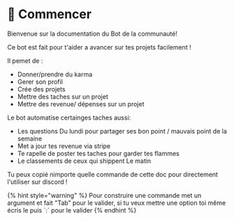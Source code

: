 # 👶 Commencer

Bienvenue sur la documentation du Bot de la communauté!  
  
Ce bot est fait pour t'aider a avancer sur tes projets facilement !  
  
Il pemet de :

* Donner/prendre du karma
* Gerer son profil
* Crée des projets
* Mettre des taches sur un projet
* Mettre des revenue/ dépenses sur un projet

Le bot automatise certainges taches aussi:

* Les questions Du lundi pour partager ses bon point / mauvais point de la semaine
* Met a jour tes revenue via stripe
* Te rapelle de poster tes taches pour garder tes flammes
* Le classements de ceux qui shippent Le matin



Tu peux copié nimporte quelle commande de cette doc pour directement l'utiliser sur discord !

{% hint style="warning" %}
Pour construire une commande met un argument et fait "Tab" pour le valider, si tu veux mettre une option toi même écris le puis \`:\` pour le valider 
{% endhint %}



